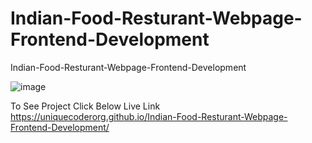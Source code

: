 # Indian-Food-Resturant-Webpage-Frontend-Development
Indian-Food-Resturant-Webpage-Frontend-Development


![image](https://user-images.githubusercontent.com/79758742/211218579-f015ed09-772c-422d-90e9-0a9f788dee92.png)


To See Project Click Below Live Link
https://uniquecoderorg.github.io/Indian-Food-Resturant-Webpage-Frontend-Development/
